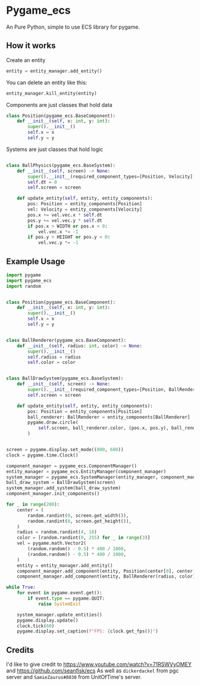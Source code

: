 # Pygame_ecs

An Pure Python, simple to use ECS library for pygame.

## How it works

Create an entity

```python
entity = entity_manager.add_entity()
```

You can delete an entity like this:
```python
entity_manager.kill_entity(entity)
```

Components are just classes that hold data

```python
class Position(pygame_ecs.BaseComponent):
    def __init__(self, x: int, y: int):
        super().__init__()
        self.x = x
        self.y = y
```

Systems are just classes that hold logic

```python

class BallPhysics(pygame_ecs.BaseSystem):
    def __init__(self, screen) -> None:
        super().__init__(required_component_types=[Position, Velocity])
        self.dt = 0
        self.screen = screen

    def update_entity(self, entity, entity_components):
        pos: Position = entity_components[Position]
        vel: Velocity = entity_components[Velocity]
        pos.x += vel.vec.x * self.dt
        pos.y += vel.vec.y * self.dt
        if pos.x > WIDTH or pos.x < 0:
            vel.vec.x *= -1
        if pos.y > HEIGHT or pos.y < 0:
            vel.vec.y *= -1

```

## Example Usage
```py
import pygame
import pygame_ecs
import random


class Position(pygame_ecs.BaseComponent):
    def __init__(self, x: int, y: int):
        super().__init__()
        self.x = x
        self.y = y


class BallRenderer(pygame_ecs.BaseComponent):
    def __init__(self, radius: int, color) -> None:
        super().__init__()
        self.radius = radius
        self.color = color


class BallDrawSystem(pygame_ecs.BaseSystem):
    def __init__(self, screen) -> None:
        super().__init__(required_component_types=[Position, BallRenderer])
        self.screen = screen

    def update_entity(self, entity, entity_components):
        pos: Position = entity_components[Position]
        ball_renderer: BallRenderer = entity_components[BallRenderer]
        pygame.draw.circle(
            self.screen, ball_renderer.color, (pos.x, pos.y), ball_renderer.radius
        )


screen = pygame.display.set_mode((800, 600))
clock = pygame.time.Clock()

component_manager = pygame_ecs.ComponentManager()
entity_manager = pygame_ecs.EntityManager(component_manager)
system_manager = pygame_ecs.SystemManager(entity_manager, component_manager)
ball_draw_system = BallDrawSystem(screen)
system_manager.add_system(ball_draw_system)
component_manager.init_components()

for _ in range(200):
    center = (
        random.randint(0, screen.get_width()),
        random.randint(0, screen.get_height()),
    )
    radius = random.randint(4, 18)
    color = [random.randint(0, 255) for _ in range(3)]
    vel = pygame.math.Vector2(
        (random.random() - 0.5) * 400 / 1000,
        (random.random() - 0.5) * 400 / 1000,
    )
    entity = entity_manager.add_entity()
    component_manager.add_component(entity, Position(center[0], center[1]))
    component_manager.add_component(entity, BallRenderer(radius, color))

while True:
    for event in pygame.event.get():
        if event.type == pygame.QUIT:
            raise SystemExit

    system_manager.update_entities()
    pygame.display.update()
    clock.tick(60)
    pygame.display.set_caption(f"FPS: {clock.get_fps()}")
```

## Credits

I'd like to give credit to https://www.youtube.com/watch?v=71RSWVyOMEY and https://github.com/seanfisk/ecs
As well as `dickerdackel` from pgc server and `SamieZaurus#8030` from UnitOfTime's server.
